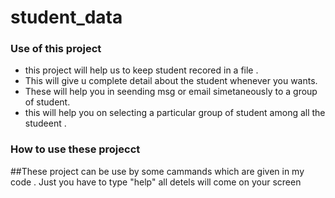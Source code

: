 # student_data

### Use of this project
- this project will help us to keep student recored in a file .
- This will give u complete detail about the student whenever you wants.
- These will help you in seending msg or email simetaneously to a group of student.
- this will help you on selecting a particular group of student among all the studeent .


### How to use these projecct

##These project can be use by some cammands which are given in my code . Just you have to type "help"   all detels will come on your screen
